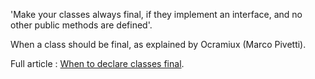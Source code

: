 'Make your classes always final, if they implement an interface, and no other public methods are defined'.

When a class should be final, as explained by Ocramiux (Marco Pivetti).

Full article : [When to declare classes final](http://ocramius.github.io/blog/when-to-declare-classes-final/).

<?php

interface i1 {
    function i1() ;
}

// Class should final, as its public methods are in an interface
class finalClass implements i1 {
    // public interface 
    function i1 () {}
    
    // private method
    private function a1 () {}
}

?>

